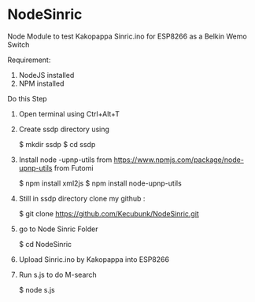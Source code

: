 # NodeSinric

Node Module to test Kakopappa Sinric.ino for ESP8266 as a Belkin Wemo Switch 

Requirement:
1. NodeJS installed
2. NPM installed

Do this Step
1. Open terminal using Ctrl+Alt+T 
2. Create ssdp directory using 
   
   $ mkdir ssdp
   $ cd ssdp
   
3. Install node -upnp-utils from https://www.npmjs.com/package/node-upnp-utils from Futomi

   $ npm install xml2js
   $ npm install node-upnp-utils
   
4. Still in ssdp directory clone my github :

   $ git clone https://github.com/Kecubunk/NodeSinric.git
   
5. go to Node Sinric Folder

   $ cd NodeSinric

6. Upload Sinric.ino by Kakopappa into ESP8266

7. Run s.js to do M-search 

   $ node s.js

